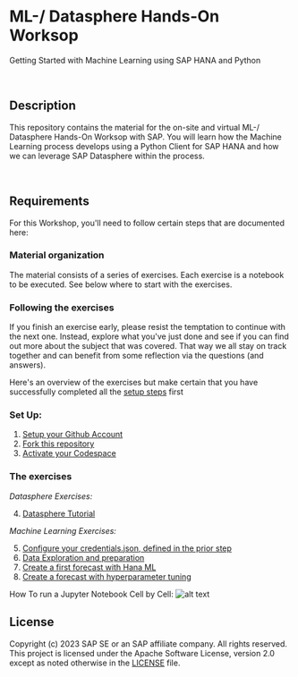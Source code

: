 # ML-/ Datasphere Hands-On Worksop
Getting Started with Machine Learning using SAP HANA and Python


<br>

## Description

This repository contains the material for the on-site and virtual ML-/ Datasphere Hands-On Worksop with SAP. You will learn how the Machine Learning process develops using a Python Client for SAP HANA and how we can leverage SAP Datasphere within the process.

<br>
 
## Requirements

For this Workshop, you'll need to follow certain steps that are documented here:


### Material organization

The material consists of a series of exercises. Each exercise is a notebook to be executed. See below where to start with the exercises.

### Following the exercises

If you finish an exercise early, please resist the temptation to continue with the next one. Instead, explore what you've just done and see if you can find out more about the subject that was covered. That way we all stay on track together and can benefit from some reflection via the questions (and answers).


Here's an overview of the exercises but make certain that you have successfully completed all the [setup steps](01_Assets/setup-bas.md) first

### Set Up:
1. [Setup your Github Account](https://docs.github.com/en/get-started/onboarding/getting-started-with-your-github-account)
1. [Fork this repository](https://docs.github.com/en/get-started/quickstart/fork-a-repo)
1. [Activate your Codespace](https://docs.github.com/en/codespaces/getting-started/quickstart)


### The exercises

*Datasphere Exercises:*

4. [Datasphere Tutorial](/exercises/tutorial-datasphere.md) 

*Machine Learning Exercises:*

5. [Configure your credentials.json, defined in the prior step](/exercises/credentials.md)
6. [Data Exploration and preparation](exercises/10-Data-exploration-and-preparation.ipynb)
7. [Create a first forecast with Hana ML](exercises/20-Create-forecast.ipynb)
8. [Create a forecast with hyperparameter tuning](exercises/30-Create-forecast-with-hyperparameter-tuning.ipynb)

How To run a Jupyter Notebook Cell by Cell:
![alt text](../01_Assets/img/Notebook.png) 


## License

Copyright (c) 2023 SAP SE or an SAP affiliate company. All rights reserved. This project is licensed under the Apache Software License, version 2.0 except as noted otherwise in the [LICENSE](LICENSES/Apache-2.0.txt) file.
